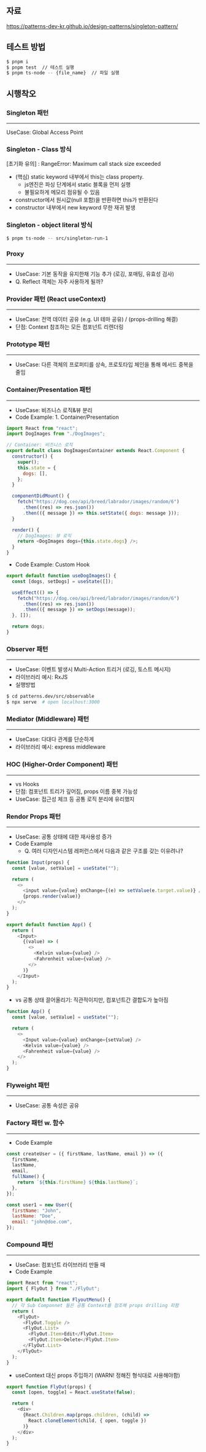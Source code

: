## 자료

https://patterns-dev-kr.github.io/design-patterns/singleton-pattern/

## 테스트 방법

```bash
$ pnpm i
$ pnpm test  // 테스트 실행
$ pnpm ts-node -- {file_name}  // 파일 실행
```

## 시행착오

### Singleton 패턴

---

UseCase: Global Access Point

### Singleton - Class 방식

[초기화 유의] : RangeError: Maximum call stack size exceeded

- (핵심) static keyword 내부에서 this는 class property.
  - js엔진은 파싱 단계에서 static 블록을 먼저 실행
  - 불필요하게 메모리 점유될 수 있음
- constructor에서 원시값(null 포함)을 반환하면 this가 반환된다
- constructor 내부에서 new keyword 무한 재귀 발생

### Singleton - object literal 방식

```bash
$ pnpm ts-node -- src/singleton-run-1
```

### Proxy

---

- UseCase: 기본 동작을 유지한채 기능 추가 (로깅, 포매팅, 유효성 검사)
- Q. Reflect 객체는 자주 사용하게 될까?

### Provider 패턴 (React useContext)

---

- UseCase: 전역 데이터 공유 (e.g. UI 테마 공유) / (props-drilling 해결)
- 단점: Context 참조하는 모든 컴포넌트 리렌더링

### Prototype 패턴

---

- UseCase: 다른 객체의 프로퍼티를 상속, 프로토타입 체인을 통해 메서드 중복을 줄임

### Container/Presentation 패턴

---

- UseCase: 비즈니스 로직&뷰 분리
- Code Example: 1. Container/Presentation

```js
import React from "react";
import DogImages from "./DogImages";

// Container: 비즈니스 로직
export default class DogImagesContainer extends React.Component {
  constructor() {
    super();
    this.state = {
      dogs: [],
    };
  }

  componentDidMount() {
    fetch("https://dog.ceo/api/breed/labrador/images/random/6")
      .then((res) => res.json())
      .then(({ message }) => this.setState({ dogs: message }));
  }

  render() {
    // DogImages: 뷰 로직
    return <DogImages dogs={this.state.dogs} />;
  }
}
```

- Code Example: Custom Hook

```js
export default function useDogImages() {
  const [dogs, setDogs] = useState([]);

  useEffect(() => {
    fetch("https://dog.ceo/api/breed/labrador/images/random/6")
      .then((res) => res.json())
      .then(({ message }) => setDogs(message));
  }, []);

  return dogs;
}
```

### Observer 패턴

---

- UseCase: 이벤트 발생시 Multi-Action 트리거 (로깅, 토스트 메시지)
- 라이브러리 예시: RxJS
- 실행방법

```bash
$ cd patterns.dev/src/observable
$ npx serve  # open localhost:3000
```

### Mediator (Middleware) 패턴

---

- UseCase: 다대다 관계를 단순하게
- 라이브러리 예시: express middleware

### HOC (Higher-Order Component) 패턴

---

- vs Hooks
- 단점: 컴포넌트 트리가 깊어짐, props 이름 중복 가능성
- UseCase: 접근성 체크 등 공통 로직 분리에 유리했지

### Rendor Props 패턴

---

- UseCase: 공통 상태에 대한 재사용성 증가
- Code Example
  - Q. 여러 디자인시스템 레퍼런스에서 다음과 같은 구조를 갖는 이유려나?

```js
function Input(props) {
  const [value, setValue] = useState("");

  return (
    <>
      <input value={value} onChange={(e) => setValue(e.target.value)} />
      {props.render(value)}
    </>
  );
}

export default function App() {
  return (
    <Input>
      {(value) => (
        <>
          <Kelvin value={value} />
          <Fahrenheit value={value} />
        </>
      )}
    </Input>
  );
}
```

- vs 공통 상태 끌어올리기: 직관적이지만, 컴포넌트간 결합도가 높아짐

```js
function App() {
  const [value, setValue] = useState("");

  return (
    <>
      <Input value={value} onChange={setValue} />
      <Kelvin value={value} />
      <Fahrenheit value={value} />
    </>
  );
}
```

### Flyweight 패턴

---

- UseCase: 공통 속성은 공유

### Factory 패턴 w. 함수

---

- Code Example

```js
const createUser = ({ firstName, lastName, email }) => ({
  firstName,
  lastName,
  email,
  fullName() {
    return `${this.firstName} ${this.lastName}`;
  },
});

const user1 = new User({
  firstName: "John",
  lastName: "Doe",
  email: "john@doe.com",
});
```

### Compound 패턴

---

- UseCase: 컴포넌트 라이브러리 만들 때
- Code Example

```js
import React from "react";
import { FlyOut } from "./FlyOut";

export default function FlyoutMenu() {
  // 각 Sub Componnet 들은 공통 Context를 참조해 props drilling 피함
  return (
    <FlyOut>
      <FlyOut.Toggle />
      <FlyOut.List>
        <FlyOut.Item>Edit</FlyOut.Item>
        <FlyOut.Item>Delete</FlyOut.Item>
      </FlyOut.List>
    </FlyOut>
  );
}
```

- useContext 대신 props 주입하기 (WARN! 정해진 형식대로 사용해야함)

```js
export function FlyOut(props) {
  const [open, toggle] = React.useState(false);

  return (
    <div>
      {React.Children.map(props.children, (child) =>
        React.cloneElement(child, { open, toggle })
      )}
    </div>
  );
}
```
